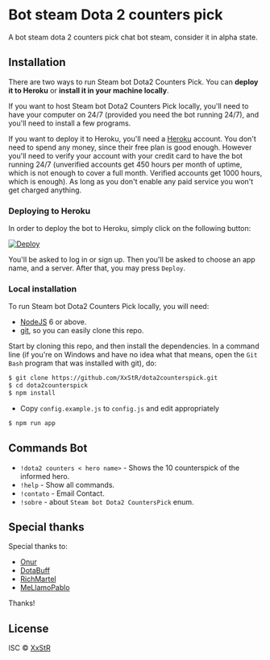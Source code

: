 Bot steam Dota 2 counters pick
========

A bot steam dota 2 counters pick chat bot steam, consider it in alpha state.

## Installation

There are two ways to run Steam bot Dota2 Counters Pick. You can **deploy it to Heroku** or **install it in your
machine locally**.

If you want to host Steam bot Dota2 Counters Pick locally, you'll need to have your computer on 24/7 (provided you
need the bot running 24/7), and you'll need to install a few programs.

If you want to deploy it to Heroku, you'll need a [Heroku](https://www.heroku.com/home) account. You
don't need to spend any money, since their free plan is good enough. However you'll need to verify
your account with your credit card to have the bot running 24/7 (unverified accounts get 450 hours
per month of uptime, which is not enough to cover a full month. Verified accounts get 1000 hours,
which is enough). As long as you don't enable any paid service you won't get charged anything.

### Deploying to Heroku

In order to deploy the bot to Heroku, simply click on the following button:

[![Deploy](https://www.herokucdn.com/deploy/button.svg)](https://heroku.com/deploy?template=https://github.com/XxStR/dota2counterspick)

You'll be asked to log in or sign up. Then you'll be asked to choose an app name, and a server.
After that, you may press `Deploy`.

### Local installation

To run Steam bot Dota2 Counters Pick locally, you will need:

* [NodeJS](https://nodejs.org/en/download/) 6 or above.
* [git](https://git-scm.com/downloads), so you can easily clone this repo.

Start by cloning this repo, and then install the dependencies. In a command line (if you're on
Windows and have no idea what that means, open the `Git Bash` program that was installed with git),
do:

```sh
$ git clone https://github.com/XxStR/dota2counterspick.git
$ cd dota2counterspick
$ npm install
```

* Copy `config.example.js` to `config.js` and edit appropriately

```sh
$ npm run app
```

## Commands Bot
* `!dota2 counters < hero name>` - Shows the 10 counterspick of the informed hero.
* `!help` - Show all commands.
* `!contato` - Email Contact.
* `!sobre` - about `Steam bot Dota2 CountersPick` enum.


## Special thanks

Special thanks to:

- [Onur](https://github.com/onur)
- [DotaBuff](https://dotabuff.com)
- [RichMartel](https://github.com/RichMartel)
- [MeLlamoPablo](https://github.com/MeLlamoPablo/)

Thanks!

## License

ISC © [XxStR](https://github.com/XxStR)
